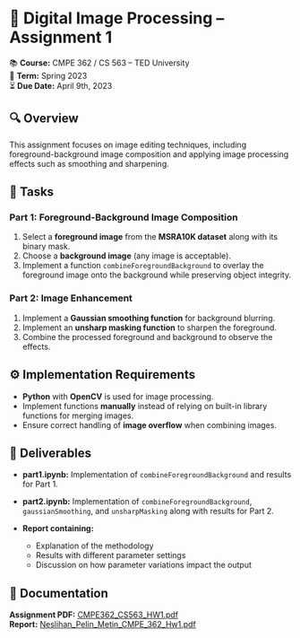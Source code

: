 # 🎯 Digital Image Processing – Assignment 1

📚 **Course:** CMPE 362 / CS 563 – TED University  
📅 **Term:** Spring 2023  
⏳ **Due Date:** April 9th, 2023  

## 🔍 Overview

This assignment focuses on image editing techniques, including foreground-background image composition and applying image processing effects such as smoothing and sharpening.

## 🚀 Tasks

### **Part 1: Foreground-Background Image Composition**
1. Select a **foreground image** from the **MSRA10K dataset** along with its binary mask.
2. Choose a **background image** (any image is acceptable).
3. Implement a function `combineForegroundBackground` to overlay the foreground image onto the background while preserving object integrity.

### **Part 2: Image Enhancement**
1. Implement a **Gaussian smoothing function** for background blurring.
2. Implement an **unsharp masking function** to sharpen the foreground.
3. Combine the processed foreground and background to observe the effects.

## ⚙️ Implementation Requirements

- **Python** with **OpenCV** is used for image processing.
- Implement functions **manually** instead of relying on built-in library functions for merging images.
- Ensure correct handling of **image overflow** when combining images.

## 📂 Deliverables

- **part1.ipynb:** Implementation of `combineForegroundBackground` and results for Part 1.
- **part2.ipynb:** Implementation of `combineForegroundBackground`, `gaussianSmoothing`, and `unsharpMasking` along with results for Part 2.

- **Report containing:**
  - Explanation of the methodology
  - Results with different parameter settings
  - Discussion on how parameter variations impact the output

## 📄 Documentation
 **Assignment PDF:** [CMPE362_CS563_HW1.pdf](./CMPE362_CS563_HW1.pdf)  
 **Report:** [Neslihan_Pelin_Metin_CMPE_362_Hw1.pdf](./NeslihanPelinMetin_CMPE_362_Hw1.pdf)
